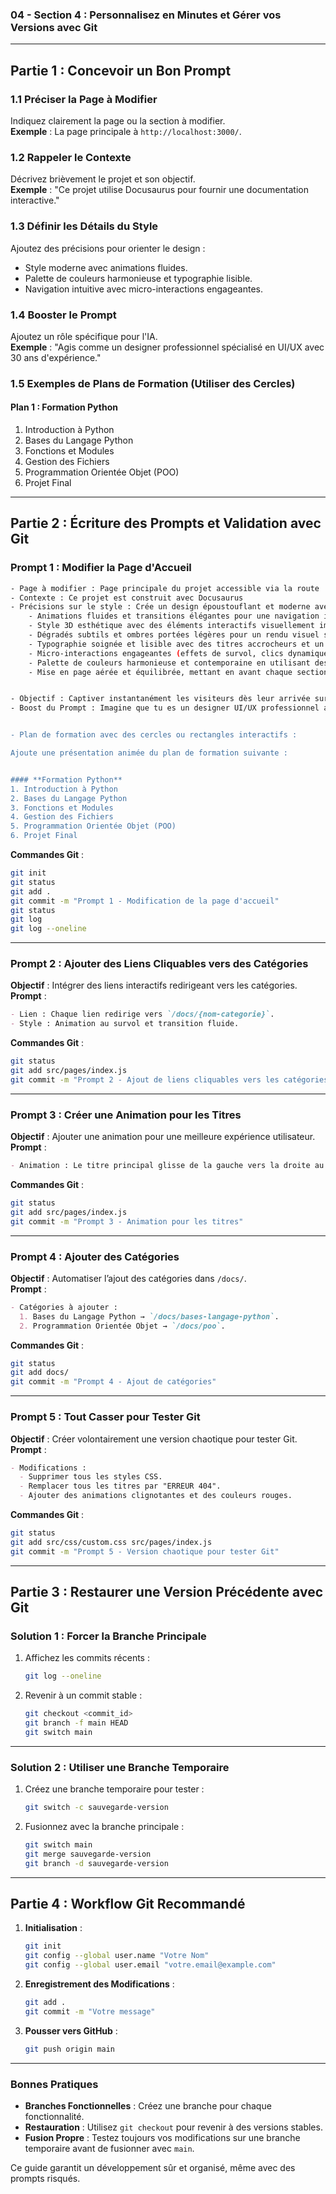 ### 04 - Section 4 : Personnalisez en Minutes et Gérer vos Versions avec Git

---

## Partie 1 : Concevoir un Bon Prompt

### **1.1 Préciser la Page à Modifier**  
Indiquez clairement la page ou la section à modifier.  
**Exemple** : La page principale à `http://localhost:3000/`.

### **1.2 Rappeler le Contexte**  
Décrivez brièvement le projet et son objectif.  
**Exemple** : "Ce projet utilise Docusaurus pour fournir une documentation interactive."

### **1.3 Définir les Détails du Style**  
Ajoutez des précisions pour orienter le design :  
- Style moderne avec animations fluides.  
- Palette de couleurs harmonieuse et typographie lisible.  
- Navigation intuitive avec micro-interactions engageantes.

### **1.4 Booster le Prompt**  
Ajoutez un rôle spécifique pour l'IA.  
**Exemple** : "Agis comme un designer professionnel spécialisé en UI/UX avec 30 ans d'expérience."

### **1.5 Exemples de Plans de Formation (Utiliser des Cercles)**  

#### **Plan 1 : Formation Python**  
1. Introduction à Python  
2. Bases du Langage Python  
3. Fonctions et Modules  
4. Gestion des Fichiers  
5. Programmation Orientée Objet (POO)  
6. Projet Final  

---

## Partie 2 : Écriture des Prompts et Validation avec Git

### Prompt 1 : Modifier la Page d'Accueil

```bash
- Page à modifier : Page principale du projet accessible via la route : http://localhost:3000/  
- Contexte : Ce projet est construit avec Docusaurus
- Précisions sur le style : Crée un design époustouflant et moderne avec :  
    - Animations fluides et transitions élégantes pour une navigation immersive.  
    - Style 3D esthétique avec des éléments interactifs visuellement impressionnants.  
    - Dégradés subtils et ombres portées légères pour un rendu visuel sophistiqué.  
    - Typographie soignée et lisible avec des titres accrocheurs et un corps de texte confortable à lire.  
    - Micro-interactions engageantes (effets de survol, clics dynamiques) pour enrichir l’expérience utilisateur.  
    - Palette de couleurs harmonieuse et contemporaine en utilisant des tons modernes et apaisants.  
    - Mise en page aérée et équilibrée, mettant en avant chaque section sans surcharge visuelle.  


- Objectif : Captiver instantanément les visiteurs dès leur arrivée sur la page, les incitant à découvrir davantage le contenu grâce à un visuel attractif et mémorable.  
- Boost du Prompt : Imagine que tu es un designer UI/UX professionnel avec 30 ans d'expérience et que tu travailles sur un projet phare pour une grande entreprise technologique visant à impressionner les investisseurs.  


- Plan de formation avec des cercles ou rectangles interactifs :  

Ajoute une présentation animée du plan de formation suivante : 


#### **Formation Python**  
1. Introduction à Python  
2. Bases du Langage Python  
3. Fonctions et Modules  
4. Gestion des Fichiers  
5. Programmation Orientée Objet (POO)  
6. Projet Final  

```

**Commandes Git** :
```bash
git init
git status
git add .
git commit -m "Prompt 1 - Modification de la page d'accueil"
git status
git log
git log --oneline
```

---

### Prompt 2 : Ajouter des Liens Cliquables vers des Catégories
**Objectif** : Intégrer des liens interactifs redirigeant vers les catégories.  
**Prompt** :  
```markdown
- Lien : Chaque lien redirige vers `/docs/{nom-categorie}`.  
- Style : Animation au survol et transition fluide.  
```

**Commandes Git** :
```bash
git status
git add src/pages/index.js
git commit -m "Prompt 2 - Ajout de liens cliquables vers les catégories"
```

---

### Prompt 3 : Créer une Animation pour les Titres
**Objectif** : Ajouter une animation pour une meilleure expérience utilisateur.  
**Prompt** :  
```markdown
- Animation : Le titre principal glisse de la gauche vers la droite au chargement de la page.  
```

**Commandes Git** :
```bash
git status
git add src/pages/index.js
git commit -m "Prompt 3 - Animation pour les titres"
```

---

### Prompt 4 : Ajouter des Catégories
**Objectif** : Automatiser l’ajout des catégories dans `/docs/`.  
**Prompt** :  
```markdown
- Catégories à ajouter :  
  1. Bases du Langage Python → `/docs/bases-langage-python`.  
  2. Programmation Orientée Objet → `/docs/poo`.  
```

**Commandes Git** :
```bash
git status
git add docs/
git commit -m "Prompt 4 - Ajout de catégories"
```

---

### Prompt 5 : Tout Casser pour Tester Git
**Objectif** : Créer volontairement une version chaotique pour tester Git.  
**Prompt** :  
```markdown
- Modifications :  
  - Supprimer tous les styles CSS.  
  - Remplacer tous les titres par "ERREUR 404".  
  - Ajouter des animations clignotantes et des couleurs rouges.  
```

**Commandes Git** :
```bash
git status
git add src/css/custom.css src/pages/index.js
git commit -m "Prompt 5 - Version chaotique pour tester Git"
```

---

## Partie 3 : Restaurer une Version Précédente avec Git

### **Solution 1 : Forcer la Branche Principale**  
1. Affichez les commits récents :  
   ```bash
   git log --oneline
   ```
2. Revenir à un commit stable :  
   ```bash
   git checkout <commit_id>
   git branch -f main HEAD
   git switch main
   ```

---

### **Solution 2 : Utiliser une Branche Temporaire**  
1. Créez une branche temporaire pour tester :  
   ```bash
   git switch -c sauvegarde-version
   ```
2. Fusionnez avec la branche principale :  
   ```bash
   git switch main
   git merge sauvegarde-version
   git branch -d sauvegarde-version
   ```

---

## Partie 4 : Workflow Git Recommandé

1. **Initialisation** :  
   ```bash
   git init
   git config --global user.name "Votre Nom"
   git config --global user.email "votre.email@example.com"
   ```
2. **Enregistrement des Modifications** :  
   ```bash
   git add .
   git commit -m "Votre message"
   ```
3. **Pousser vers GitHub** :  
   ```bash
   git push origin main
   ```

---

### Bonnes Pratiques

- **Branches Fonctionnelles** : Créez une branche pour chaque fonctionnalité.  
- **Restauration** : Utilisez `git checkout` pour revenir à des versions stables.  
- **Fusion Propre** : Testez toujours vos modifications sur une branche temporaire avant de fusionner avec `main`.  

Ce guide garantit un développement sûr et organisé, même avec des prompts risqués.
